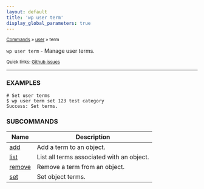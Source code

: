 ```yaml
---
layout: default
title: 'wp user term'
display_global_parameters: true
---
```


<small>[Commands](/commands/) &raquo; [user](/commands/user/) &raquo; term</small>

`wp user term` - Manage user terms.

<small>Quick links: <a href="https://github.com/wp-cli/wp-cli/issues?q=is%3Aopen+label%3Acommand%3Auser-term+sort%3Aupdated-desc">Github issues</a></small>

<hr />

### EXAMPLES

    # Set user terms
    $ wp user term set 123 test category
    Success: Set terms.





### SUBCOMMANDS

<table>
	<thead>
	<tr>
		<th>Name</th>
		<th>Description</th>
	</tr>
	</thead>
	<tbody>
		<tr>
			<td><a href="/commands/user/term/add/">add</a></td>
			<td>Add a term to an object.</td>
		</tr>
		<tr>
			<td><a href="/commands/user/term/list/">list</a></td>
			<td>List all terms associated with an object.</td>
		</tr>
		<tr>
			<td><a href="/commands/user/term/remove/">remove</a></td>
			<td>Remove a term from an object.</td>
		</tr>
		<tr>
			<td><a href="/commands/user/term/set/">set</a></td>
			<td>Set object terms.</td>
		</tr>
	</tbody>
</table>
